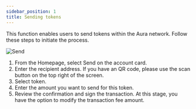 ```yaml
---
sidebar_position: 1
title: Sending tokens
---
```


This function enables users to send tokens within the Aura network. Follow these steps to initiate the process.

<div id="img-wrapper">
    <img src="/img/pyxis-mobile/Send.gif" alt="Send"/>
</div>

1. From the Homepage, select Send on the account card.
2. Enter the recipient address. If you have an QR code, please use the scan button on the top right of the screen.
3. Select token.
4. Enter the amount you want to send for this token.
5. Review the confirmation and sign the transaction. At this stage, you have the option to modify the transaction fee amount.